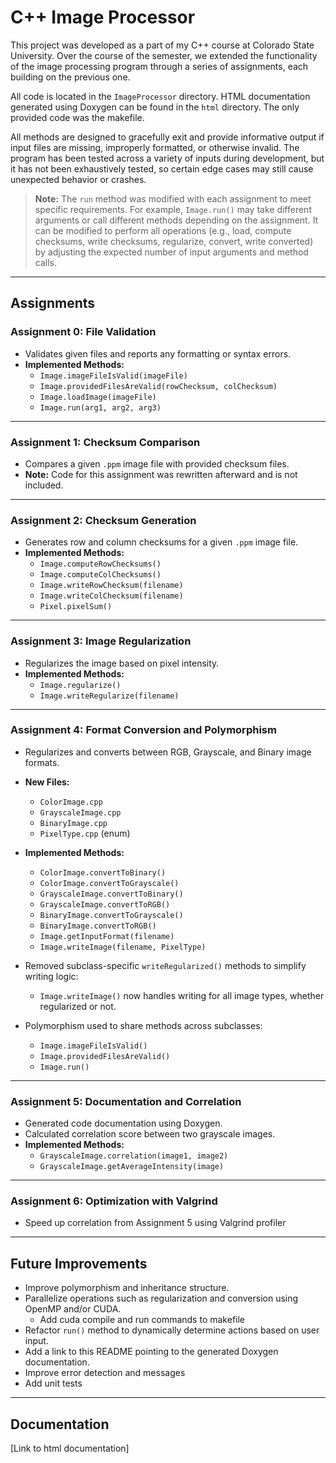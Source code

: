 # C++ Image Processor

This project was developed as a part of my C++ course at Colorado State University. Over the course of the semester, we extended the functionality of the image processing program through a series of assignments, each building on the previous one.

All code is located in the `ImageProcessor` directory. HTML documentation generated using Doxygen can be found in the `html` directory. The only provided code was the makefile.

All methods are designed to gracefully exit and provide informative output if input files are missing, improperly formatted, or otherwise invalid. The program has been tested across a variety of inputs during development, but it has not been exhaustively tested, so certain edge cases may still cause unexpected behavior or crashes.

> **Note:** The `run` method was modified with each assignment to meet specific requirements. For example, `Image.run()` may take different arguments or call different methods depending on the assignment. It can be modified to perform all operations (e.g., load, compute checksums, write checksums, regularize, convert, write converted) by adjusting the expected number of input arguments and method calls.

---

## Assignments

### Assignment 0: File Validation

- Validates given files and reports any formatting or syntax errors.
- **Implemented Methods:**
  - `Image.imageFileIsValid(imageFile)`
  - `Image.providedFilesAreValid(rowChecksum, colChecksum)`
  - `Image.loadImage(imageFile)`
  - `Image.run(arg1, arg2, arg3)`

---

### Assignment 1: Checksum Comparison

- Compares a given `.ppm` image file with provided checksum files.
- **Note:** Code for this assignment was rewritten afterward and is not included.

---

### Assignment 2: Checksum Generation

- Generates row and column checksums for a given `.ppm` image file.
- **Implemented Methods:**
  - `Image.computeRowChecksums()`
  - `Image.computeColChecksums()`
  - `Image.writeRowChecksum(filename)`
  - `Image.writeColChecksum(filename)`
  - `Pixel.pixelSum()`

---

### Assignment 3: Image Regularization

- Regularizes the image based on pixel intensity.
- **Implemented Methods:**
  - `Image.regularize()`
  - `Image.writeRegularize(filename)`

---

### Assignment 4: Format Conversion and Polymorphism

- Regularizes and converts between RGB, Grayscale, and Binary image formats.
- **New Files:**
  - `ColorImage.cpp`
  - `GrayscaleImage.cpp`
  - `BinaryImage.cpp`
  - `PixelType.cpp` (enum)

- **Implemented Methods:**
  - `ColorImage.convertToBinary()`
  - `ColorImage.convertToGrayscale()`
  - `GrayscaleImage.convertToBinary()`
  - `GrayscaleImage.convertToRGB()`
  - `BinaryImage.convertToGrayscale()`
  - `BinaryImage.convertToRGB()`
  - `Image.getInputFormat(filename)`
  - `Image.writeImage(filename, PixelType)`

- Removed subclass-specific `writeRegularized()` methods to simplify writing logic:
  - `Image.writeImage()` now handles writing for all image types, whether regularized or not.

- Polymorphism used to share methods across subclasses:
  - `Image.imageFileIsValid()`
  - `Image.providedFilesAreValid()`
  - `Image.run()`

---

### Assignment 5: Documentation and Correlation

- Generated code documentation using Doxygen.
- Calculated correlation score between two grayscale images.
- **Implemented Methods:**
  - `GrayscaleImage.correlation(image1, image2)`
  - `GrayscaleImage.getAverageIntensity(image)`

---

### Assignment 6: Optimization with Valgrind

- Speed up correlation from Assignment 5 using Valgrind profiler

---

## Future Improvements

- Improve polymorphism and inheritance structure.
- Parallelize operations such as regularization and conversion using OpenMP and/or CUDA.
  - Add cuda compile and run commands to makefile
- Refactor `run()` method to dynamically determine actions based on user input.
- Add a link to this README pointing to the generated Doxygen documentation.
- Improve error detection and messages
- Add unit tests

---

## Documentation

[Link to html documentation]

